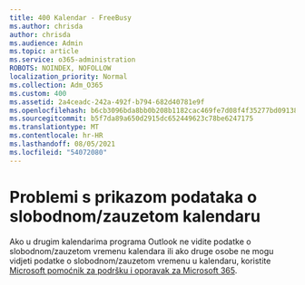 ```yaml
---
title: 400 Kalendar - FreeBusy
ms.author: chrisda
author: chrisda
ms.audience: Admin
ms.topic: article
ms.service: o365-administration
ROBOTS: NOINDEX, NOFOLLOW
localization_priority: Normal
ms.collection: Adm_O365
ms.custom: 400
ms.assetid: 2a4ceadc-242a-492f-b794-682d40781e9f
ms.openlocfilehash: b6cb3096bda8bb0b208b1182cac469fe7d08f4f35277bd09138f770d4aeaa106
ms.sourcegitcommit: b5f7da89a650d2915dc652449623c78be6247175
ms.translationtype: MT
ms.contentlocale: hr-HR
ms.lasthandoff: 08/05/2021
ms.locfileid: "54072080"
---
```

# <a name="issues-seeing-calendar-freebusy-information"></a>Problemi s prikazom podataka o slobodnom/zauzetom kalendaru

Ako u drugim kalendarima programa Outlook ne vidite podatke o slobodnom/zauzetom vremenu kalendara ili ako druge osobe ne mogu vidjeti podatke o slobodnom/zauzetom vremenu u kalendaru, koristite [Microsoft pomoćnik za podršku i oporavak za Microsoft 365](https://diagnostics.office.com/).
